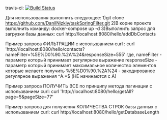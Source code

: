 travis-ci:
[![Build Status](https://travis-ci.com/DanilNizkiy/taskSpringFilter.png)](https://travis-ci.com/DanilNizkiy/taskSpringFilter)

Для использования выполнить следующее:
1)git clone https://github.com/DanilNizkiy/taskSpringFilter.git
2)В корне проекта выполнить команду: docker-compose up -d
3)Выполнить запрос для загрузки базы данных: curl http://localhost:8080/hello/addDbContacts

Пример запроса ФИЛЬТРАЦИИ с использванием curl :
curl 'http://localhost:8080/hello/contacts?nameFilter=%5E%D0%90.%2A%24&responseSize=555'
где, nameFilter - параметр который принимает регулярное выражение
responseSize - параметр который принимает максимальное количество элементов которые желаете получить
%5E%D0%90.%2A%24 - закодированое регулярное выражения ^A.*$ (НЕ начинаются с A)

Пример запроса ПОЛУЧИТЬ ВСЕ по принципу метода пагинации с использванием curl:
curl 'http://localhost:8080/hello/getAll?page=5&pageSize=77'

Пример запроса для получения КОЛИЧЕСТВА СТРОК базы данных с использванием curl:
curl http://localhost:8080/hello/getDatabaseLength

